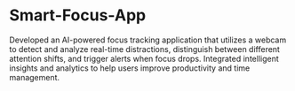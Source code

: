 # Smart-Focus-App
Developed an AI-powered focus tracking application that utilizes a webcam to detect and analyze real-time distractions, distinguish between different attention shifts, and trigger alerts when focus drops. Integrated intelligent insights and analytics to help users improve productivity and time management.

